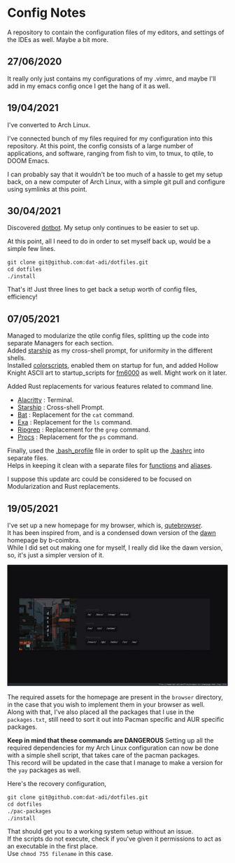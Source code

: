 # Config Notes
A repository to contain the configuration files of my editors, and settings of the IDEs as well. Maybe a bit more.

## 27/06/2020
It really only just contains my configurations of my .vimrc, and maybe I'll add in my emacs config once I get the hang of it as well.

## 19/04/2021
I've converted to Arch Linux.

I've connected bunch of my files required for my configuration into this repository.
At this point, the config consists of a large number of applications, and software, ranging from fish to vim, to tmux, to qtile, to DOOM Emacs.

I can probably say that it wouldn't be too much of a hassle to get my setup back, on a new computer of Arch Linux, with a simple git pull and configure using symlinks at this point.

## 30/04/2021
Discovered [dotbot](https://github.com/anishathalye/dotbot#getting-started).
My setup only continues to be easier to set up.

At this point, all I need to do in order to set myself back up, would be a simple few lines.

```shell
git clone git@github.com:dat-adi/dotfiles.git
cd dotfiles
./install
```

That's it!
Just three lines to get back a setup worth of config files, efficiency!

## 07/05/2021
Managed to modularize the qtile config files, splitting up the code into separate Managers for each section.\
Added [starship](https://starship.rs) as my cross-shell prompt, for uniformity in the different shells.\
Installed [colorscripts](https://aur.archlinux.org/packages/shell-color-scripts/), enabled them on startup for fun, and added Hollow Knight ASCII art to startup_scripts for [fm6000](https://github.com/anhsirk0/fetch-master-6000) as well. Might work on it later.

Added Rust replacements for various features related to command line.
- [Alacritty](https://github.com/alacritty/alacritty) : Terminal.
- [Starship](https://starship.rs) : Cross-shell Prompt.
- [Bat](https://github.com/sharkdp/bat) : Replacement for the `cat` command.
- [Exa](https://github.com/ogham/exa) : Replacement for the `ls` command.
- [Ripgrep](https://github.com/BurntSushi/ripgrep) : Replacement for the `grep` command.
- [Procs](https://github.com/dalance/procs) : Replacement for the `ps` command.

Finally, used the [.bash_profile](https://github.com/dat-adi/dotfiles/blob/master/bash_profile) file in order to split up the [.bashrc](https://github.com/dat-adi/dotfiles/blob/master/bashrc) into separate files.\
Helps in keeping it clean with a separate files for [functions](https://github.com/dat-adi/dotfiles/blob/master/.functions) and [aliases](https://github.com/dat-adi/dotfiles/blob/master/.bash_aliases).

I suppose this update arc could be considered to be focused on Modularization and Rust replacements.

## 19/05/2021
I've set up a new homepage for my browser, which is, [qutebrowser](https://qutebrowser.org/).\
It has been inspired from, and is a condensed down version of the [dawn](https://github.com/b-coimbra/dawn) homepage by b-coimbra.\
While I did set out making one for myself, I really did like the dawn version, so, it's just a simpler version of it.

[![Custom Dawn Desktop](./assets/dawn_desktop.png "Custom Dawn Desktop")]("https://github.com/dat-adi/dotfiles/blob/master/browser/src/")

The required assets for the homepage are present in the `browser` directory, in the case that you wish to implement them in your browser as well.\
Along with that, I've also placed all the packages that I use in the `packages.txt`, still need to sort it out into Pacman specific and AUR specific packages.

**Keep in mind that these commands are DANGEROUS**
Setting up all the required dependencies for my Arch Linux configuration can now be done with a simple shell script, that takes care of the pacman packages.\
This record will be updated in the case that I manage to make a version for the `yay` packages as well.

Here's the recovery configuration,

```shell
git clone git@github.com:dat-adi/dotfiles.git
cd dotfiles
./pac-packages
./install
```

That should get you to a working system setup without an issue.\
If the scripts do not execute, check if you've given it permissions to act as an executable in the first place.\
Use `chmod 755 filename` in this case.
